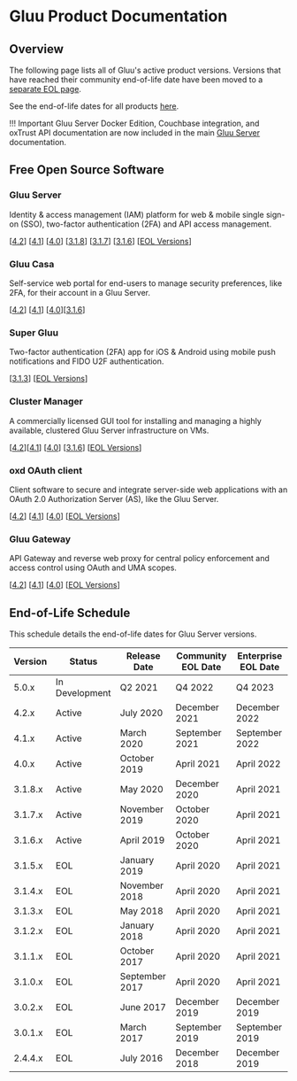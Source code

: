 # Gluu Product Documentation

## Overview

The following page lists all of Gluu's active product versions. Versions that have reached their community end-of-life date have been moved to a [separate EOL page](./eol.md).

See the end-of-life dates for all products [here](#end-of-life-schedule).

!!! Important
    Gluu Server Docker Edition, Couchbase integration, and oxTrust API documentation are now included in the main [Gluu Server](./ce/4.1) documentation.

## Free Open Source Software

### Gluu Server 
Identity & access management (IAM) platform for web & mobile single sign-on (SSO), two-factor authentication (2FA) and API access management. 

[[4.2](./gluu-server/4.2)] [[4.1](./gluu-server/4.1)] [[4.0](./gluu-server/4.0)] [[3.1.8](./gluu-server/3.1.8)] [[3.1.7](./gluu-server/3.1.7)] [[3.1.6](./gluu-server/3.1.6)] [[EOL Versions](./eol.md)]

### Gluu Casa
Self-service web portal for end-users to manage security preferences, like 2FA, for their account in a Gluu Server.  

[[4.2](./casa/4.2)] [[4.1](./casa/4.1)] [[4.0](./casa/4.0)][[3.1.6](./casa/3.1.6)]

### Super Gluu 
Two-factor authentication (2FA) app for iOS & Android using mobile push notifications and FIDO U2F authentication.

[[3.1.3](./supergluu/3.1.3)] [[EOL Versions](./eol.md)]

<!---
### Couchbase Integration
Assets and connectors to leverage Couchbase Enterprise Edition as the backend database for the Gluu Server.

[[4.0](./cb/4.0)]

### Admin Configuration APIs
REST API extension to manage configuration options available in the Gluu Server Admin GUI. 

[[4.1](./oxtrust-api/4.1)] [[4.0](./oxtrust-api/4.0)]
--->

### Cluster Manager 
A commercially licensed GUI tool for installing and managing a highly available, clustered Gluu Server infrastructure on VMs.  

[[4.2](./cm/4.2)][[4.1](./cm/4.1)] [[4.0](./cm/4.0)] [[3.1.6](./cm/3.1.6)] [[EOL Versions](./eol.md)]

### oxd OAuth client
Client software to secure and integrate server-side web applications with an OAuth 2.0 Authorization Server (AS), like the Gluu Server.

[[4.2](./oxd/4.2)] [[4.1](./oxd/4.1)] [[4.0](./oxd/4.0)]  [[EOL Versions](./eol.md)]

### Gluu Gateway       
API Gateway and reverse web proxy for central policy enforcement and access control using OAuth and UMA scopes.

[[4.2](./gg/4.2)] [[4.1](./gg/4.1)] [[4.0](./gg/4.0)] [[EOL Versions](./eol.md)]

<!---
### Gluu Server Docker Edition (DE)

Docker assets and recipes for multi-node container deployments of the Gluu platform.
[[4.0](./de/4.0)] [[3.1.6](./de/3.1.6)] [[3.1.5](./de/3.1.5)] [[3.1.4](./de/3.1.4)]
--->

## End-of-Life Schedule

This schedule details the end-of-life dates for Gluu Server versions.

| Version | Status | Release Date | Community EOL Date | Enterprise EOL Date  |
| --- | --- | --- | --- | --- |
| 5.0.x | In Development | Q2 2021 | Q4 2022 | Q4 2023 |
| 4.2.x | Active | July 2020 | December 2021 | December 2022 |
| 4.1.x | Active | March 2020 | September 2021 | September 2022 |
| 4.0.x | Active | October 2019 | April 2021 | April 2022 |
| 3.1.8.x | Active | May 2020 | December 2020 | April 2021 |
| 3.1.7.x | Active | November 2019 | October 2020 |  April 2021  |
| 3.1.6.x | Active | April 2019 | October 2020 |  April 2021  |
| 3.1.5.x | EOL | January 2019 | April 2020 |  April 2021  |
| 3.1.4.x | EOL | November 2018  | April 2020 |  April 2021  |
| 3.1.3.x | EOL | May 2018 | April 2020 | April 2021 | 
| 3.1.2.x | EOL | January 2018 | April 2020| April 2021 |
| 3.1.1.x | EOL | October 2017 | April 2020 | April 2021 |
| 3.1.0.x | EOL | September 2017 | April 2020 | April 2021 |
| 3.0.2.x | EOL | June 2017 | December 2019 | December 2019 |
| 3.0.1.x | EOL | March 2017 | September 2019 | September 2019 |
| 2.4.4.x | EOL | July 2016 | December 2018 | December 2019|

